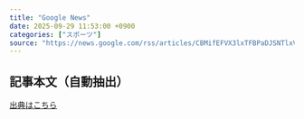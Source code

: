 ```yaml
---
title: "Google News"
date: 2025-09-29 11:53:00 +0900
categories: ["スポーツ"]
source: "https://news.google.com/rss/articles/CBMifEFVX3lxTFBPaDJSNTlxVTJfWXA4bzgyUkRJVGFNMGJYSWM5UUtHTDc3bzZ4ZmZOMzIzVVBYMnFEdWZwSlhPNFh5Nm00dzAtdHVQbi1PN0JUZUwtZGVwSElQczExQlc5SmRiQUhKRG5rQ0lwSEhGb19EWU1LMjdUZDBxZzg?oc=5"
---
```


## 記事本文（自動抽出）
<body class="y0K44d EA71Tc" id="readabilityBody"></body>

[出典はこちら](https://news.google.com/rss/articles/CBMifEFVX3lxTFBPaDJSNTlxVTJfWXA4bzgyUkRJVGFNMGJYSWM5UUtHTDc3bzZ4ZmZOMzIzVVBYMnFEdWZwSlhPNFh5Nm00dzAtdHVQbi1PN0JUZUwtZGVwSElQczExQlc5SmRiQUhKRG5rQ0lwSEhGb19EWU1LMjdUZDBxZzg?oc=5)
